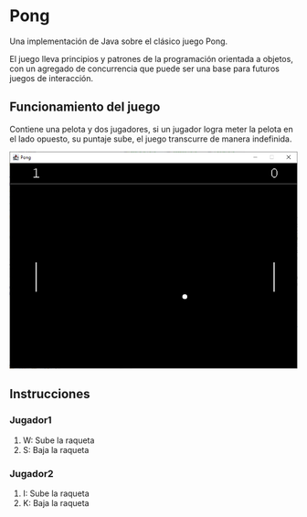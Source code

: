 # Pong

Una implementación de Java sobre el clásico juego Pong.

El juego lleva principios y patrones de la programación orientada a objetos, con un agregado de concurrencia que puede ser una base para futuros juegos de interacción. 

## Funcionamiento del juego

Contiene una pelota y dos jugadores, si un jugador logra meter la pelota en el lado opuesto, su puntaje sube, el juego transcurre de manera indefinida.

<img src="assets/ImgPrincipal.png"/>

## Instrucciones

### Jugador1
1. W: Sube la raqueta
2. S: Baja la raqueta

### Jugador2
1. I: Sube la raqueta
2. K: Baja la raqueta
